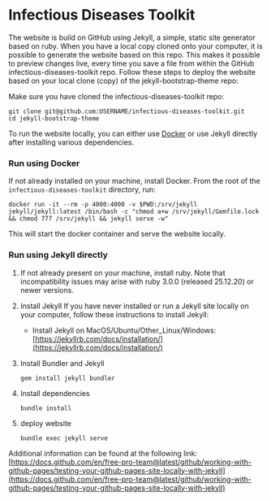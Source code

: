 # Infectious Diseases Toolkit

The website is build on GitHub using Jekyll, a simple, static site generator based on ruby. When you have a local copy cloned onto your computer, it is possible to generate the website based on this repo. This makes it possible to preview changes live, every time you save a file from within the GitHub infectious-diseases-toolkit repo. Follow these steps to deploy the website based on your local clone (copy) of the jekyll-bootstrap-theme repo:

Make sure you have cloned the infectious-diseases-toolkit repo:

    git clone git@github.com:USERNAME/infectious-diseases-toolkit.git
    cd jekyll-bootstrap-theme


To run the website locally, you can either use [Docker](https://www.docker.com/) or use Jekyll directly after installing various dependencies.

### Run using Docker

If not already installed on your machine, install Docker. From the root of the ``infectious-diseases-toolkit`` directory, run:
```
docker run -it --rm -p 4000:4000 -v $PWD:/srv/jekyll jekyll/jekyll:latest /bin/bash -c "chmod a+w /srv/jekyll/Gemfile.lock && chmod 777 /srv/jekyll && jekyll serve -w"
```
This will start the docker container and serve the website locally.

### Run using Jekyll directly

1. If not already present on your machine, install ruby. Note that incompatibility issues may arise with ruby 3.0.0 (released 25.12.20) or newer versions.


1. Install Jekyll
If you have never installed or run a Jekyll site locally on your computer, follow these instructions to install Jekyll:
   * Install Jekyll on MacOS/Ubuntu/Other_Linux/Windows: [https://jekyllrb.com/docs/installation/](https://jekyllrb.com/docs/installation/)

1. Install Bundler and Jekyll

    ```
    gem install jekyll bundler
    ```

1. Install dependencies

    ```
    bundle install
    ```

1. deploy website

    ```
    bundle exec jekyll serve
    ```

Additional information can be found at the following link: [https://docs.github.com/en/free-pro-team@latest/github/working-with-github-pages/testing-your-github-pages-site-locally-with-jekyll](https://docs.github.com/en/free-pro-team@latest/github/working-with-github-pages/testing-your-github-pages-site-locally-with-jekyll)

